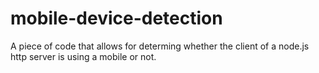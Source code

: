 # mobile-device-detection
 A piece of code that allows for determing whether the client of a node.js http server is using a mobile or not.
